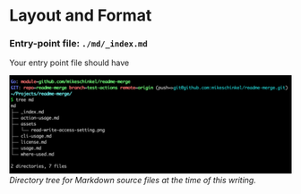 # Layout and Format
### Entry-point file: `./md/_index.md`

Your entry point file should have 

![Directory tree](./assets/source-dir-tree.png)
_Directory tree for Markdown source files at the time of this writing._

